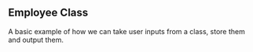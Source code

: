 Employee Class
----------

A basic example of how we can take user inputs from a class, store them and output them.
